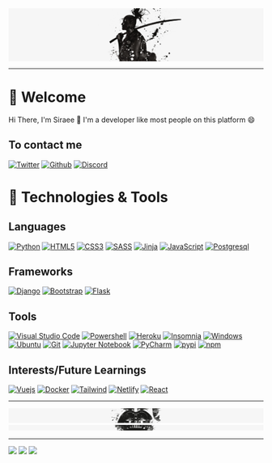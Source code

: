 <img align="center" alt="background" src="https://raw.githubusercontent.com/Siraee/Siraee/main/back.png" />

---

# 🤝 Welcome
Hi There, I'm Siraee 👋 I'm a developer like most people on this platform 😄

## To contact me

[![Twitter](https://img.shields.io/badge/Twitter-1c98eb?style=for-the-badge&logo=twitter&logoColor=white)](https://twitter.com/SiraeeDev)
[![Github](https://img.shields.io/badge/github-0d1117?style=for-the-badge&logo=github&logoColor=white)](https://github.com/Siraee)
[![Discord](https://img.shields.io/badge/Discord-Siraee%232463-5662f6?style=for-the-badge&logo=discord&logoColor=white)](#)

# 📌 Technologies & Tools
## Languages
 
[![Python](https://img.shields.io/badge/python-3670A0?style=for-the-badge&logo=python&logoColor=ffdd54)](https://www.python.org/)
[![HTML5](https://img.shields.io/badge/html5-%23E34F26.svg?style=for-the-badge&logo=html5&logoColor=white)](https://developer.mozilla.org/en-US/docs/Web/HTML)
[![CSS3](https://img.shields.io/badge/css3-%231572B6.svg?style=for-the-badge&logo=css3&logoColor=white)](https://developer.mozilla.org/en-US/docs/Web/CSS)
[![SASS](https://img.shields.io/badge/sass-cf679a?style=for-the-badge&logo=sass&logoColor=white)](https://sass-lang.com/)
[![Jinja](https://img.shields.io/badge/jinja-%23239120.svg?style=for-the-badge&logo=jinja&logoColor=white)](https://jinja.palletsprojects.com/en/3.1.x/)
[![JavaScript](https://img.shields.io/badge/javascript-%23323330.svg?style=for-the-badge&logo=javascript&logoColor=%23F7DF1E)](https://developer.mozilla.org/en-US/docs/Web/JavaScript)
[![Postgresql](https://img.shields.io/badge/postgresql-%23316192.svg?style=for-the-badge&logo=postgresql&logoColor=white)](https://www.postgresql.org/)

## Frameworks

[![Django](https://img.shields.io/badge/Django-%23239120.svg?style=for-the-badge&logo=django&logoColor=white)](https://www.djangoproject.com/)
[![Bootstrap](https://img.shields.io/badge/bootstrap-%23430098.svg?style=for-the-badge&logo=bootstrap&logoColor=white)](https://getbootstrap.com/)
[![Flask](https://img.shields.io/badge/flask-%23000.svg?style=for-the-badge&logo=flask&logoColor=white)](https://flask.palletsprojects.com/en/2.1.x/)

## Tools

[![Visual Studio Code](https://img.shields.io/badge/Visual%20Studio%20Code-0078d7.svg?style=for-the-badge&logo=visual-studio-code&logoColor=white)](https://code.visualstudio.com/)
[![Powershell](https://img.shields.io/badge/Powershell-%23121011.svg?style=for-the-badge&logo=powershell&logoColor=white)](https://en.wikipedia.org/wiki/Windows_PowerShell)
[![Heroku](https://img.shields.io/badge/heroku-%23430098.svg?style=for-the-badge&logo=heroku&logoColor=white)](https://www.heroku.com/)
[![Insomnia](https://img.shields.io/badge/Insomnia-5849b9?style=for-the-badge&logo=insomnia&logoColor=white)](https://insomnia.rest/)
[![Windows](https://img.shields.io/badge/Windows-0078D6?style=for-the-badge&logo=windows&logoColor=white)](https://www.microsoft.com/en-us/windows)
[![Ubuntu](https://img.shields.io/badge/Ubuntu-E95420?style=for-the-badge&logo=ubuntu&logoColor=white)](https://ubuntu.com/)
[![Git](https://img.shields.io/badge/git-%23F05033.svg?style=for-the-badge&logo=git&logoColor=white)](https://git-scm.com/)
[![Jupyter Notebook](https://img.shields.io/badge/jupyter-%23FA0F00.svg?style=for-the-badge&logo=jupyter&logoColor=white)](https://jupyter.org/)
[![PyCharm](https://img.shields.io/badge/pycharm-1fcf88?style=for-the-badge&logo=pycharm&logoColor=white)](https://www.jetbrains.com/pycharm/)
[![pypi](https://img.shields.io/badge/pypi-006dad?style=for-the-badge&logo=pypi&logoColor=white)](https://pypi.org/)
[![npm](https://img.shields.io/badge/npm-c53635?style=for-the-badge&logo=npm&logoColor=white)](https://www.npmjs.com/)

## Interests/Future Learnings

[![Vuejs](https://img.shields.io/badge/-Vue.js-4fc08d?style=for-the-badge&logo=vuedotjs&logoColor=white)](https://vuejs.org)
[![Docker](https://img.shields.io/badge/docker-%230db7ed.svg?style=for-the-badge&logo=docker&logoColor=white)](https://www.docker.com/)
[![Tailwind](https://img.shields.io/badge/tailwind-38bdf8?style=for-the-badge&logo=tailwindcss&logoColor=white)](https://tailwindcss.com/)
[![Netlify](https://img.shields.io/badge/netlify-273bd7?style=for-the-badge&logo=netlify&logoColor=white)](https://www.netlify.com/)
[![React](https://img.shields.io/badge/react-%2320232a.svg?style=for-the-badge&logo=react&logoColor=%2361DAFB)](https://reactjs.org/)

---

<img align="center" alt="background" src="https://raw.githubusercontent.com/Siraee/Siraee/main/back-vador.png" />
<img align="center" alt="background" src="https://raw.githubusercontent.com/Siraee/Siraee/main/back-vador1.png" />

---

[![](https://komarev.com/ghpvc/?username=Siraee&color=yellow&style=for-the-badge)](#)
[![](https://img.shields.io/badge/Experience-Junior-green?style=for-the-badge)](#)
[![](https://img.shields.io/badge/Languages-Fran%C3%A7ais%20%2F%20English%20-blue?style=for-the-badge)](#)
